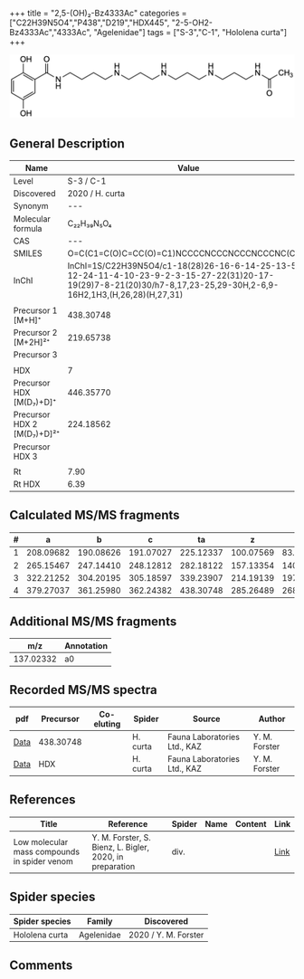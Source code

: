 +++
title = "2,5-(OH)₂-Bz4333Ac"
categories = ["C22H39N5O4","P438","D219","HDX445",
"2-5-OH2-Bz4333Ac","4333Ac",
"Agelenidae"]
tags = ["S-3","C-1",
"Hololena curta"]
+++

![](/img/2-5-OH2-Bz4333Ac.png)

## General Description

| Name                       | Value              |
|----------------------------|--------------------|
| Level                      | S-3 / C-1          |
| Discovered                 | 2020 / H. curta  |
| Synonym                    | ---                |
| Molecular formula          | C₂₂H₃₉N₅O₄                   |
| CAS                        | ---                |
| SMILES | O=C(C1=C(O)C=CC(O)=C1)NCCCCNCCCNCCCNCCCNC(C)=O  |
| InChI  | InChI=1S/C22H39N5O4/c1-18(28)26-16-6-14-25-13-5-12-24-11-4-10-23-9-2-3-15-27-22(31)20-17-19(29)7-8-21(20)30/h7-8,17,23-25,29-30H,2-6,9-16H2,1H3,(H,26,28)(H,27,31)  |
|                            |                    |
| Precursor 1 [M+H]⁺         | 438.30748                   |
| Precursor 2 [M+2H]²⁺       | 219.65738                   |
| Precursor 3                |                    |
|                            |                    |
| HDX                        | 7                   |
| Precursor HDX   [M(D₇)+D]⁺   | 446.35770                   |
| Precursor HDX 2 [M(D₇)+D]²⁺ | 224.18562                   |
| Precursor HDX 3            |                    |
|                            |                    |
| Rt                         | 7.90                   |
| Rt HDX                     | 6.39                   |

## Calculated MS/MS fragments

| # | a         | b         | c         | ta        | z         | y         | tz        |
|---|-----------|-----------|-----------|-----------|-----------|-----------|-----------|
| 1 | 208.09682 | 190.08626 | 191.07027 | 225.12337 | 100.07569 | 83.04914 | 117.10224 |
| 2 | 265.15467 | 247.14410 | 248.12812 | 282.18122 | 157.13354 | 140.10699 | 174.16009 |
| 3 | 322.21252 | 304.20195 | 305.18597 | 339.23907 | 214.19139 | 197.16484 | 231.21794 |
| 4 | 379.27037 | 361.25980 | 362.24382 | 438.30748 | 285.26489 | 268.23834 | 302.29144 |

## Additional MS/MS fragments

| m/z       | Annotation |
|-----------|------------|
| 137.02332 | a0         |

## Recorded MS/MS spectra

| pdf                                             | Precursor | Co-eluting | Spider      | Source                       | Author        |
|-------------------------------------------------|-----------|------------|-------------|------------------------------|---------------|
| [Data](/pdf/H-curta/438_2-5-OH2-Bz4333Ac_Hc.pdf) | 438.30748 |           | H. curta | Fauna Laboratories Ltd., KAZ | Y. M. Forster |
| [Data](/pdf/H-curta/438_2-5-OH2-Bz4333Ac_Hc_HDX.pdf) | HDX |           | H. curta | Fauna Laboratories Ltd., KAZ | Y. M. Forster |


## References

| Title | Reference | Spider | Name | Content | Link |
|-------|-----------|--------|------|---------|------|
| Low molecular mass compounds in spider venom      | Y. M. Forster, S. Bienz, L. Bigler, 2020, in preparation          | div.       |   |   | [Link](unknown) |

## Spider species

| Spider species     | Family     | Discovered           |
|--------------------|------------|----------------------|
| Hololena curta | Agelenidae | 2020 / Y. M. Forster |


## Comments
